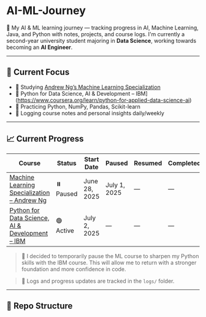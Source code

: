 # AI-ML-Journey
🧠 My AI &amp; ML learning journey — tracking progress in AI, Machine Learning, Java, and Python with notes, projects, and course logs.
I'm currently a second-year university student majoring in **Data Science**, working towards becoming an **AI Engineer**.

---

## 🔭 Current Focus

- 📘 Studying [Andrew Ng’s Machine Learning Specialization](https://www.coursera.org/specializations/machine-learning-introduction)
- 📘 Python for Data Science, AI & Development – IBM](https://www.coursera.org/learn/python-for-applied-data-science-ai)
- 🐍 Practicing Python, NumPy, Pandas, Scikit-learn
- 📓 Logging course notes and personal insights daily/weekly

---

## 📈 Current Progress

| Course | Status | Start Date | Paused | Resumed | Completed |
|--------|--------|------------|--------|---------|-----------|
| [Machine Learning Specialization – Andrew Ng](https://www.coursera.org/specializations/machine-learning-introduction) | ⏸️ Paused | June 28, 2025 | July 1, 2025 | — | — |
| [Python for Data Science, AI & Development – IBM](https://www.coursera.org/learn/python-for-applied-data-science-ai) | 🟢 Active | July 2, 2025 | — | — | — |

> 📝 I decided to temporarily pause the ML course to sharpen my Python skills with the IBM course. This will allow me to return with a stronger foundation and more confidence in code.

> 📓 Logs and progress updates are tracked in the `logs/` folder. 

---


## 📂 Repo Structure
